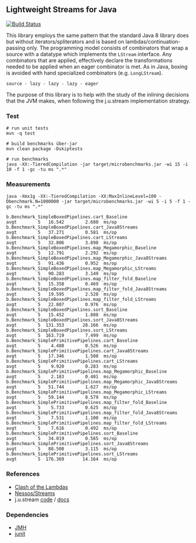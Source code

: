 ## Lightweight Streams for Java

[![Build Status](https://travis-ci.org/biboudis/lightweight-streams.svg?branch=master)](https://travis-ci.org/biboudis/lightweight-streams)

This library employs the same pattern that the standard Java 8 library does but
without iterators/spliterators and is based on lambdas/continuation-passing
only. The programming model consists of combinators that wrap a source with a
datatype which implements the ```LStream``` interface. Any combinators that
are applied, effectively declare the transformations needed to be applied when
an eager combinator is met. As in Java, boxing is avoided with hand specialized
combinators (e.g. ```LongLStream```).

``` source - lazy - lazy - lazy - eager ```

The purpose of this library is to help with the study of the inlining decisions
that the JVM makes, when following the j.u.stream implementation strategy.

### Test
```shell 
# run unit tests
mvn -q test

# build benchmarks über-jar
mvn clean package -Dskiptests

# run benchmarks
java -XX:-TieredCompilation -jar target/microbenchmarks.jar -wi 15 -i 10 -f 1 -gc -tu ms ".*"
```
### Measurements
```
java -Xmx1g -XX:-TieredCompilation -XX:MaxInlineLevel=100 -Dbenchmark.N=1000000 -jar target/microbenchmarks.jar -wi 5 -i 5 -f 1 -gc -tu ms ".*"

b.Benchmark_SimpleBoxedPipelines.cart_Baseline                       avgt        5   16.542        2.680  ms/op
b.Benchmark_SimpleBoxedPipelines.cart_Java8Streams                   avgt        5   37.271        0.581  ms/op
b.Benchmark_SimpleBoxedPipelines.cart_LStreams                       avgt        5   32.806        3.898  ms/op
b.Benchmark_SimpleBoxedPipelines.map_Megamorphic_Baseline            avgt        5   12.791        2.292  ms/op
b.Benchmark_SimpleBoxedPipelines.map_Megamorphic_Java8Streams        avgt        5   91.436        0.952  ms/op
b.Benchmark_SimpleBoxedPipelines.map_Megamorphic_LStreams            avgt        5   90.283        3.149  ms/op
b.Benchmark_SimpleBoxedPipelines.map_filter_fold_Baseline            avgt        5   15.358        0.469  ms/op
b.Benchmark_SimpleBoxedPipelines.map_filter_fold_Java8Streams        avgt        5   19.595        2.528  ms/op
b.Benchmark_SimpleBoxedPipelines.map_filter_fold_LStreams            avgt        5   22.807        0.976  ms/op
b.Benchmark_SimpleBoxedPipelines.sort_Baseline                       avgt        5   15.452        1.808  ms/op
b.Benchmark_SimpleBoxedPipelines.sort_Java8Streams                   avgt        5  131.353       28.166  ms/op
b.Benchmark_SimpleBoxedPipelines.sort_LStreams                       avgt        5  163.719        7.499  ms/op
b.Benchmark_SimplePrimitivePipelines.cart_Baseline                   avgt        5    4.488        0.526  ms/op
b.Benchmark_SimplePrimitivePipelines.cart_Java8Streams               avgt        5   17.346        1.508  ms/op
b.Benchmark_SimplePrimitivePipelines.cart_LStreams                   avgt        5    9.920        0.283  ms/op
b.Benchmark_SimplePrimitivePipelines.map_Megamorphic_Baseline        avgt        5    2.183        0.401  ms/op
b.Benchmark_SimplePrimitivePipelines.map_Megamorphic_Java8Streams    avgt        5   51.744        1.627  ms/op
b.Benchmark_SimplePrimitivePipelines.map_Megamorphic_LStreams        avgt        5   59.144        8.579  ms/op
b.Benchmark_SimplePrimitivePipelines.map_filter_fold_Baseline        avgt        5    5.733        0.625  ms/op
b.Benchmark_SimplePrimitivePipelines.map_filter_fold_Java8Streams    avgt        5    7.531        1.100  ms/op
b.Benchmark_SimplePrimitivePipelines.map_filter_fold_LStreams        avgt        5    7.616        0.492  ms/op
b.Benchmark_SimplePrimitivePipelines.sort_Baseline                   avgt        5   34.019        0.565  ms/op
b.Benchmark_SimplePrimitivePipelines.sort_Java8Streams               avgt        5   88.508        3.115  ms/op
b.Benchmark_SimplePrimitivePipelines.sort_LStreams                   avgt        5  176.369       14.164  ms/op
```
 
### References
* [Clash of the Lambdas](http://biboudis.github.io/clashofthelambdas/)
* [Nessos/Streams](https://github.com/nessos/Streams)
* j.u.stream [code](http://hg.openjdk.java.net/jdk9/jdk9/jdk/file/tip/src/java.base/share/classes/java/util/stream) / [docs](http://docs.oracle.com/javase/8/docs/api/java/util/stream/package-summary.html)

### Dependencies
* [JMH](http://openjdk.java.net/projects/code-tools/jmh/)
* [junit](http://junit.org/)
